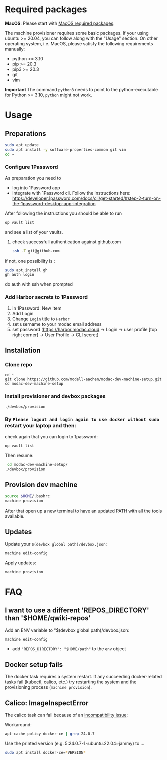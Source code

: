 # Required packages

**MacOS**: Please start with [MacOS required packages](README_mascos.md).

The machine provisioner requires some basic packages.
If your using ubuntu >= 20.04, you can follow along with the "Usage" section. On other operating system, i.e. MacOS, please satisfy the following requirements manually:

* python >= 3.10
* pip >= 20.3
* pip3 >= 20.3
* git
* vim

**Important** The command `python3` needs to point to the python-executable for Python >= 3.10, `python` might not work.

# Usage

## Preparations
```BASH
sudo apt update
sudo apt install -y software-properties-common git vim
cd ~
```

### Configure 1Password
As preparation you need to
* log into 1Password app
* integrate with 1Password cli.
  Follow the instructions here: https://developer.1password.com/docs/cli/get-started/#step-2-turn-on-the-1password-desktop-app-integration

After following the instructions you should be able to run
```BASH
op vault list
```
and see a list of your vaults.

1) check successfull authentication against github.com
    ```bash
    ssh -T git@github.com
    ```

if not, one possibility is :
```bash
sudo apt install gh
gh auth login
```
do auth with ssh when prompted

### Add Harbor secrets to 1Password
1) in 1Password: New Item
1) Add Login
1) Change `Login` title to `Harbor`
1) set username to your modac email address
1) set password (https://harbor.modac.cloud -> Login -> user profile [top right corner] -> User Profile -> CLI secret)


## Installation

### Clone repo
```
cd ~
git clone https://github.com/modell-aachen/modac-dev-machine-setup.git
cd modac-dev-machine-setup
```

### Install provisioner and devbox packages
```BASH
./devbox/provision
```

### By `Please logout and login again to use docker without sudo` restart your laptop and then:
check again that you can login to 1password:
```BASH
op vault list
```
Then resume:
```BASH
 cd modac-dev-machine-setup/
./devbox/provision
```

## Provision dev machine

```BASH
source $HOME/.bashrc
machine provision
```

After that open up a new terminal to have an updated PATH with all the tools available.

## Updates
Update your `$(devbox global path)/devbox.json`:
```BASH
machine edit-config
```

Apply updates:
```BASH
machine provision
```

# FAQ

## I want to use a different 'REPOS_DIRECTORY' than '$HOME/qwiki-repos'

Add an ENV variable to "$(devbox global path)/devbox.json:
```BASH
machine edit-config
```
* add `"REPOS_DIRECTORY": "$HOME/path"` to the `env` object

## Docker setup fails

The docker task requires a system restart. If any succeeding docker-related tasks fail (kubectl, calico, etc.) try restarting the system
and the provisioning process (`machine provision`).

## Calico: ImageInspectError

The calico task can fail because of an [incompatibility issue](https://github.com/k3s-io/k3s/issues/9279):

Workaround:

```BASH
apt-cache policy docker-ce | grep 24.0.7
```

Use the printed version (e.g. 5:24.0.7-1~ubuntu.22.04~jammy) to ...

```BASH
sudo apt install docker-ce=*VERSION*
```
